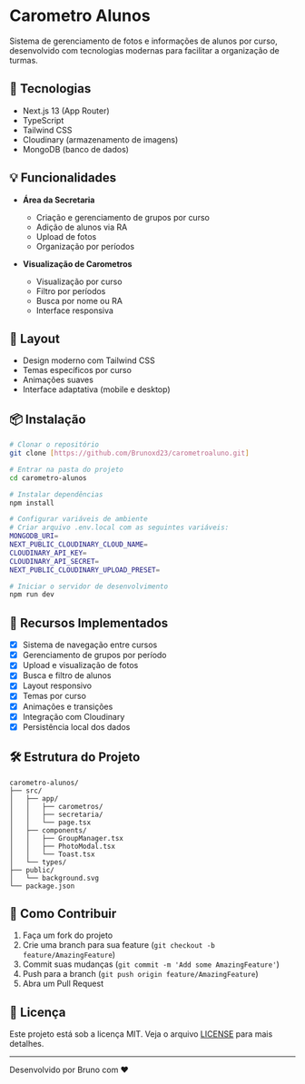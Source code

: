 # Carometro Alunos

Sistema de gerenciamento de fotos e informações de alunos por curso, desenvolvido com tecnologias modernas para facilitar a organização de turmas.

## 🚀 Tecnologias

- Next.js 13 (App Router)
- TypeScript
- Tailwind CSS
- Cloudinary (armazenamento de imagens)
- MongoDB (banco de dados)

## 💡 Funcionalidades

- **Área da Secretaria**

  - Criação e gerenciamento de grupos por curso
  - Adição de alunos via RA
  - Upload de fotos
  - Organização por períodos

- **Visualização de Carometros**
  - Visualização por curso
  - Filtro por períodos
  - Busca por nome ou RA
  - Interface responsiva

## 🎨 Layout

- Design moderno com Tailwind CSS
- Temas específicos por curso
- Animações suaves
- Interface adaptativa (mobile e desktop)

## 📦 Instalação

```bash
# Clonar o repositório
git clone [https://github.com/Brunoxd23/carometroaluno.git]

# Entrar na pasta do projeto
cd carometro-alunos

# Instalar dependências
npm install

# Configurar variáveis de ambiente
# Criar arquivo .env.local com as seguintes variáveis:
MONGODB_URI=
NEXT_PUBLIC_CLOUDINARY_CLOUD_NAME=
CLOUDINARY_API_KEY=
CLOUDINARY_API_SECRET=
NEXT_PUBLIC_CLOUDINARY_UPLOAD_PRESET=

# Iniciar o servidor de desenvolvimento
npm run dev
```

## 🌟 Recursos Implementados

- [x] Sistema de navegação entre cursos
- [x] Gerenciamento de grupos por período
- [x] Upload e visualização de fotos
- [x] Busca e filtro de alunos
- [x] Layout responsivo
- [x] Temas por curso
- [x] Animações e transições
- [x] Integração com Cloudinary
- [x] Persistência local dos dados

## 🛠️ Estrutura do Projeto

```
carometro-alunos/
├── src/
│   ├── app/
│   │   ├── carometros/
│   │   ├── secretaria/
│   │   └── page.tsx
│   ├── components/
│   │   ├── GroupManager.tsx
│   │   ├── PhotoModal.tsx
│   │   └── Toast.tsx
│   └── types/
├── public/
│   └── background.svg
└── package.json
```

## 🤝 Como Contribuir

1. Faça um fork do projeto
2. Crie uma branch para sua feature (`git checkout -b feature/AmazingFeature`)
3. Commit suas mudanças (`git commit -m 'Add some AmazingFeature'`)
4. Push para a branch (`git push origin feature/AmazingFeature`)
5. Abra um Pull Request

## 📝 Licença

Este projeto está sob a licença MIT. Veja o arquivo [LICENSE](LICENSE) para mais detalhes.

---

Desenvolvido por Bruno com ❤️
